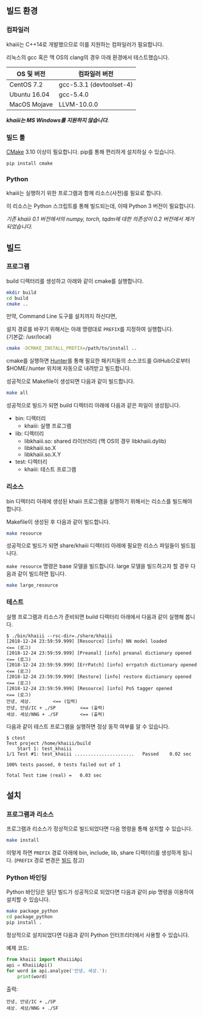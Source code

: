 빌드 환경
-------

### 컴파일러
khaiii는 C++14로 개발했으므로 이를 지원하는 컴파일러가 필요합니다.

리눅스의 gcc 혹은 맥 OS의 clang의 경우 아래 환경에서 테스트했습니다.

OS 및 버전     | 컴파일러 버전
-------------|-------------------------
CentOS 7.2   | gcc-5.3.1 (devtoolset-4)
Ubuntu 16.04 | gcc-5.4.0
MacOS Mojave | LLVM-10.0.0

___khaiii는 MS Windows를 지원하지 않습니다.___


### 빌드 툴
[CMake](https://cmake.org/) 3.10 이상이 필요합니다. pip를 통해 편리하게 설치하실 수 있습니다.

```bash
pip install cmake
```


### Python
khaiii는 실행하기 위한 프로그램과 함께 리소스(사전)를 필요로 합니다.

이 리소스는 Python 스크립트를 통해 빌드되는데, 이때 Python 3 버전이 필요합니다.

_기존 khaiii 0.1 버전에서의 numpy, torch, tqdm에 대한 의존성이 0.2 버전에서 제거되었습니다._


빌드
----

### 프로그램
build 디렉터리를 생성하고 아래와 같이 cmake를 실행합니다.

```bash
mkdir build
cd build
cmake ..
```

만약, Command Line 도구를 설치까지 하신다면,  

설치 경로를 바꾸기 위해서는 아래 명령대로 `PREFIX`를 지정하여 실행합니다.  
(기본값: /usr/local)
```bash
cmake -DCMAKE_INSTALL_PREFIX=/path/to/install ..
```
 
cmake를 실행하면 [Hunter](https://github.com/ruslo/hunter)를 통해 필요한 패키지들의 소스코드를 GitHub으로부터 $HOME/.hunter 위치에 자동으로 내려받고 빌드합니다.

성공적으로 Makefile이 생성되면 다음과 같이 빌드합니다.

```bash
make all
```

성공적으로 빌드가 되면 build 디렉터리 아래에 다음과 같은 파일이 생성됩니다.

* bin: 디렉터리
  - khaiii: 실행 프로그램
* lib: 디렉터리
  - libkhaiii.so: shared 라이브러리 (맥 OS의 경우 libkhaiii.dylib)
  - libkhaiii.so.X
  - libkhaiii.so.X.Y
* test: 디렉터리
  - khaiii: 테스트 프로그램


### 리소스
bin 디렉터리 아래에 생성된 khaiii 프로그램을 실행하기 위해서는 리소스를 빌드해야 합니다.

Makefile이 생성된 후 다음과 같이 빌드합니다.

```bash
make resource
```

성공적으로 빌드가 되면 share/khaiii 디렉터리 아래에 필요한 리소스 파일들이 빌드됩니다.

`make resource` 명령은 base 모델을 빌드합니다. large 모델을 빌드하고자 할 경우 다음과 같이 빌드하면 됩니다.

```bash
make large_resource
```


### 테스트
실행 프로그램과 리소스가 준비되면 build 디렉터리 아래에서 다음과 같이 실행해 봅니다.

```
$ ./bin/khaiii --rsc-dir=./share/khaiii
[2018-12-24 23:59:59.999] [Resource] [info] NN model loaded                   <== (로그)
[2018-12-24 23:59:59.999] [Preanal] [info] preanal dictionary opened          <== (로그)
[2018-12-24 23:59:59.999] [ErrPatch] [info] errpatch dictionary opened        <== (로그)
[2018-12-24 23:59:59.999] [Restore] [info] restore dictionary opened          <== (로그)
[2018-12-24 23:59:59.999] [Resource] [info] PoS tagger opened                 <== (로그)
안녕, 세상.        <== (입력)
안녕,	안녕/IC + ,/SP         <== (출력)
세상.	세상/NNG + ./SF        <== (출력)

```

다음과 같이 테스트 프로그램을 실행하면 정상 동작 여부를 알 수 있습니다.

```
$ ctest
Test project /home/khaiii/build
    Start 1: test_khaiii
1/1 Test #1: test_khaiii ......................   Passed    0.02 sec

100% tests passed, 0 tests failed out of 1

Total Test time (real) =   0.03 sec
```


설치
----

### 프로그램과 리소스
프로그램과 리소스가 정상적으로 빌드되었다면 다음 명령을 통해 설치할 수 있습니다.

```bash
make install
```

이렇게 하면 `PREFIX` 경로 아래에 bin, include, lib, share 디렉터리를 생성하게 됩니다.
(`PREFIX` 경로 변경은 [빌드](#빌드) 참고)


### Python 바인딩
Python 바인딩은 일단 빌드가 성공적으로 되었다면 다음과 같이 pip 명령을 이용하여 설치할 수 있습니다.

```bash
make package_python
cd package_python
pip install .
```

정상적으로 설치되었다면 다음과 같이 Python 인터프리터에서 사용할 수 있습니다.

예제 코드:
```python
from khaiii import KhaiiiApi
api = KhaiiiApi()
for word in api.analyze('안녕, 세상.'):
    print(word)
```

출력:
```
안녕,	안녕/IC + ,/SP
세상.	세상/NNG + ./SF
```
